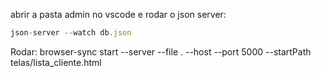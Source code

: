 abrir a pasta admin no vscode e 
rodar o json server: 
```js simular um servidor
json-server --watch db.json
```

Rodar: browser-sync start --server --file . --host --port 5000 --startPath telas/lista_cliente.html

